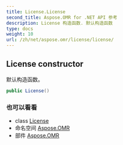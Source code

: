 ```yaml
---
title: License.License
second_title: Aspose.OMR for .NET API 参考
description: License 构造函数. 默认构造函数
type: docs
weight: 10
url: /zh/net/aspose.omr/license/license/
---
```

## License constructor

默认构造函数。

```csharp
public License()
```

### 也可以看看

* class [License](../)
* 命名空间 [Aspose.OMR](../../license/)
* 部件 [Aspose.OMR](../../../)


